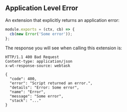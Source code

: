 ## Application Level Error

An extension that explicitly returns an application error:  

```javascript
module.exports = (ctx, cb) => {
  cb(new Error('Some error'));
};
```

The response you will see when calling this extension is: 

```
HTTP/1.1 400 Bad Request
Content-type: application/json
x-wt-response-source: webtask

{
  "code": 400,
  "error": "Script returned an error.",
  "details": "Error: Some error",
  "name": "Error",
  "message": "Some error",
  "stack": "..."
}

```